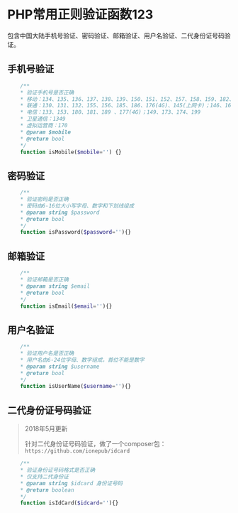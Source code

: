 # PHP常用正则验证函数123

包含中国大陆手机号验证、密码验证、邮箱验证、用户名验证、二代身份证号码验证。

## 手机号验证

```php
    /**
    * 验证手机号是否正确
    * 移动：134、135、136、137、138、139、150、151、152、157、158、159、182、183、184、187、188、178(4G)、147(上网卡)、148、172、198；
    * 联通：130、131、132、155、156、185、186、176(4G)、145(上网卡)；146、166、171、175
    * 电信：133、153、180、181、189 、177(4G)；149、173、174、199
    * 卫星通信：1349
    * 虚拟运营商：170
    * @param $mobile
    * @return bool
    */
    function isMobile($mobile='') {}
```

## 密码验证

```php
	/**
    * 验证密码是否正确
    * 密码由6-16位大小写字母、数字和下划线组成
    * @param string $password
    * @return bool
    */
    function isPassword($password=''){}
```

## 邮箱验证

```php
	/**
    * 验证邮箱是否正确
    * @param string $email
    * @return bool
    */
    function isEmail($email=''){}
```

## 用户名验证

```php
	/**
    * 验证用户名是否正确
    * 用户名由6-24位字母、数字组成，首位不能是数字
    * @param string $username
    * @return bool
    */
    function isUserName($username=''){}
```

## 二代身份证号码验证

> 2018年5月更新
>
> 针对二代身份证号码验证，做了一个composer包：`https://github.com/ionepub/idcard`

```php
	/**
    * 验证身份证号码格式是否正确
    * 仅支持二代身份证
    * @param string $idcard 身份证号码
    * @return boolean
    */
    function isIdCard($idcard=''){}
```
